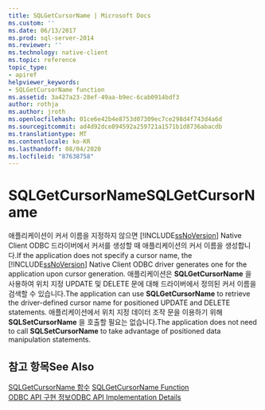 ```yaml
---
title: SQLGetCursorName | Microsoft Docs
ms.custom: ''
ms.date: 06/13/2017
ms.prod: sql-server-2014
ms.reviewer: ''
ms.technology: native-client
ms.topic: reference
topic_type:
- apiref
helpviewer_keywords:
- SQLGetCursorName function
ms.assetid: 3a427a23-28ef-49aa-b9ec-6cab0914bdf3
author: rothja
ms.author: jroth
ms.openlocfilehash: 01ce6e42b4e8753d07309ec7ce298d4f743d4a6d
ms.sourcegitcommit: ad4d92dce894592a259721a1571b1d8736abacdb
ms.translationtype: MT
ms.contentlocale: ko-KR
ms.lasthandoff: 08/04/2020
ms.locfileid: "87638758"
---
```

# <a name="sqlgetcursorname"></a><span data-ttu-id="3d226-102">SQLGetCursorName</span><span class="sxs-lookup"><span data-stu-id="3d226-102">SQLGetCursorName</span></span>
  <span data-ttu-id="3d226-103">애플리케이션이 커서 이름을 지정하지 않으면 [!INCLUDE[ssNoVersion](../../includes/ssnoversion-md.md)] Native Client ODBC 드라이버에서 커서를 생성할 때 애플리케이션의 커서 이름을 생성합니다.</span><span class="sxs-lookup"><span data-stu-id="3d226-103">If the application does not specify a cursor name, the [!INCLUDE[ssNoVersion](../../includes/ssnoversion-md.md)] Native Client ODBC driver generates one for the application upon cursor generation.</span></span> <span data-ttu-id="3d226-104">애플리케이션은 **SQLGetCursorName** 을 사용하여 위치 지정 UPDATE 및 DELETE 문에 대해 드라이버에서 정의된 커서 이름을 검색할 수 있습니다.</span><span class="sxs-lookup"><span data-stu-id="3d226-104">The application can use **SQLGetCursorName** to retrieve the driver-defined cursor name for positioned UPDATE and DELETE statements.</span></span> <span data-ttu-id="3d226-105">애플리케이션에서 위치 지정 데이터 조작 문을 이용하기 위해 **SQLSetCursorName** 을 호출할 필요는 없습니다.</span><span class="sxs-lookup"><span data-stu-id="3d226-105">The application does not need to call **SQLSetCursorName** to take advantage of positioned data manipulation statements.</span></span>  
  
## <a name="see-also"></a><span data-ttu-id="3d226-106">참고 항목</span><span class="sxs-lookup"><span data-stu-id="3d226-106">See Also</span></span>  
 <span data-ttu-id="3d226-107">[SQLGetCursorName 함수](https://go.microsoft.com/fwlink/?LinkId=59349) </span><span class="sxs-lookup"><span data-stu-id="3d226-107">[SQLGetCursorName Function](https://go.microsoft.com/fwlink/?LinkId=59349) </span></span>  
 [<span data-ttu-id="3d226-108">ODBC API 구현 정보</span><span class="sxs-lookup"><span data-stu-id="3d226-108">ODBC API Implementation Details</span></span>](odbc-api-implementation-details.md)  
  
  
